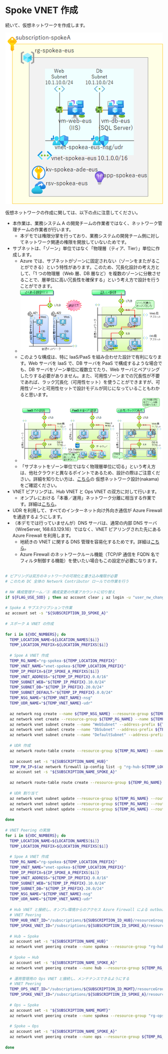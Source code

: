 # Spoke VNET 作成

続いて、仮想ネットワークを作成します。

![picture 2](./images/c59a762c57b7b2409724007b75062726bfef131f08ec6adcbc90ce609b41e95f.png)  

仮想ネットワークの作成に関しては、以下の点に注意してください。

- 本作業は、業務システム A の開発チームの作業者ではなく、ネットワーク管理チームの作業者が行います。
  - 本デモでは権限分掌を行っており、業務システムの開発チーム側に対してネットワーク関連の権限を開放していないためです。
- サブネットは、「ゾーン」単位ではなく「物理層（ティア、Tier）」単位に作成します。
  - Azure では、サブネットがゾーンに固定されない（ゾーンをまたがることができる）という特性があります。このため、冗長化設計の考え方として、「1 つの物理層（Web 層、DB 層など）を複数のゾーンに分散させることで、層単位に高い冗長性を確保する」という考え方で設計を行うことができます。
  - ![picture 1](./images/07957683d95c4a579930ff78e98f4062e22df5689a9f805e2fba8b296265b30b.png)  
  - このような構成は、特に IaaS/PaaS を組み合わせた設計で有利になります。Web サーバを IaaS で、DB サーバを PaaS で構成するような場合でも、DB サーバをゾーン単位に複数立てたり、Web サーバとペアリングしたりする必要がありません。また、可用性ゾーンまでの冗長性が不要であれば、ラック冗長化（可用性セット）を使うことができますが、可用性ゾーンと可用性セットで設計モデルが同じになっていることもわかると思います。
  - ![picture 2](./images/33aaa06663fb870ed0cb5854314f394b91bf358cd2dceae37fab2c54351c7518.png)  
  - 「サブネットをゾーン単位ではなく物理層単位に切る」という考え方は、他社クラウドと異なるポイントであるため、設計の際はご注意ください。詳細を知りたい方は、[こちら](https://github.com/Azure/jp-techdocs)の	仮想ネットワーク設計(nakama)をご確認ください。
- VNET ピアリングは、Hub VNET と Ops VNET の双方に対して行います。
  - オンプレにおける「本番／運用」ネットワーク分離に相当する作業です。詳細は[こちら](/02.%E7%AE%A1%E7%90%86%E3%82%B5%E3%83%96%E3%82%B9%E3%82%AF%E3%83%AA%E3%83%97%E3%82%B7%E3%83%A7%E3%83%B3%E3%81%AE%E4%BD%9C%E6%88%90/02_01_OpsVNET%E4%BD%9C%E6%88%90.md)。
- UDR を利用して、すべてのインターネット向け外向き通信が Azure Firewall を通過するようにします。
- （本デモでは行っていませんが）DNS サーバは、通常の内部 DNS サーバ（WireServer, 168.63.129.16）ではなく、VNET ピアリングされた先にある Azure Firewall を利用します。
  - 地続きの VNET に関する DNS 管理を容易化するためです。詳細は[こちら](/04.%E7%AE%A1%E7%90%86%E5%9F%BA%E7%9B%A4%E3%81%AE%E6%A7%8B%E6%88%90%E8%A8%AD%E5%AE%9A/04_03_PrivateDNSZones%E3%81%AE%E4%BD%9C%E6%88%90.md)。
  - Azure Firewall のネットワークルール機能（TCP/IP 通信を FQDN 名でフィルタ制御する機能）を使いたい場合もこの設定が必要になります。

```bash

# ピアリングは双方のネットワークの可視化と書き込み権限が必要
# このため DC 全体の Network Contributor ロールでの作業を行う
 
# NW 構成管理チーム／③ 構成変更の作業アカウントに切り替え
if ${FLAG_USE_SOD} ; then az account clear ; az login -u "user_nw_change@${PRIMARY_DOMAIN_NAME}" -p "${ADMIN_PASSWORD}" ; fi
 
# Spoke A サブスクリプションで作業
az account set -s "${SUBSCRIPTION_ID_SPOKE_A}"
 
# スポーク A VNET の作成
 
for i in ${VDC_NUMBERS}; do
  TEMP_LOCATION_NAME=${LOCATION_NAMES[$i]}
  TEMP_LOCATION_PREFIX=${LOCATION_PREFIXS[$i]}
 
  # Spoe A VNET 作成
  TEMP_RG_NAME="rg-spokea-${TEMP_LOCATION_PREFIX}"
  TEMP_VNET_NAME="vnet-spokea-${TEMP_LOCATION_PREFIX}"
  TEMP_IP_PREFIX=${IP_SPOKE_A_PREFIXS[$i]}
  TEMP_VNET_ADDRESS="${TEMP_IP_PREFIX}.0.0/16"
  TEMP_SUBNET_WEB="${TEMP_IP_PREFIX}.10.0/24"
  TEMP_SUBNET_DB="${TEMP_IP_PREFIX}.20.0/24"
  TEMP_SUBNET_DEFAULT="${TEMP_IP_PREFIX}.0.0/24"
  TEMP_NSG_NAME="${TEMP_VNET_NAME}-nsg"
  TEMP_UDR_NAME="${TEMP_VNET_NAME}-udr"
 
  az network nsg create --name ${TEMP_NSG_NAME} --resource-group ${TEMP_RG_NAME}
  az network vnet create --resource-group ${TEMP_RG_NAME} --name ${TEMP_VNET_NAME} --address-prefixes ${TEMP_VNET_ADDRESS}
  az network vnet subnet create --name "WebSubnet" --address-prefix ${TEMP_SUBNET_WEB} --resource-group ${TEMP_RG_NAME} --vnet-name ${TEMP_VNET_NAME} --nsg ${TEMP_NSG_NAME}
  az network vnet subnet create --name "DbSubnet" --address-prefix ${TEMP_SUBNET_DB} --resource-group ${TEMP_RG_NAME} --vnet-name ${TEMP_VNET_NAME} --nsg ${TEMP_NSG_NAME}
  az network vnet subnet create --name "DefaultSubnet" --address-prefix ${TEMP_SUBNET_DEFAULT} --resource-group ${TEMP_RG_NAME} --vnet-name ${TEMP_VNET_NAME} --nsg ${TEMP_NSG_NAME}
 
  # UDR 作成
  az network route-table create --resource-group ${TEMP_RG_NAME} --name ${TEMP_UDR_NAME}
 
  az account set -s "${SUBSCRIPTION_NAME_HUB}"
  TEMP_FW_IP=$(az network firewall ip-config list -g "rg-hub-${TEMP_LOCATION_PREFIX}" -f "fw-hub-${TEMP_LOCATION_PREFIX}" --query "[0].privateIpAddress" --output tsv)
  az account set -s "${SUBSCRIPTION_NAME_SPOKE_A}"
 
  az network route-table route create --resource-group ${TEMP_RG_NAME} --name default --route-table-name ${TEMP_UDR_NAME} --address-prefix 0.0.0.0/0 --next-hop-type VirtualAppliance --next-hop-ip-address ${TEMP_FW_IP}
 
  # UDR 割り当て
  az network vnet subnet update --resource-group ${TEMP_RG_NAME} --route-table ${TEMP_UDR_NAME} --ids $(az network vnet subnet show --resource-group ${TEMP_RG_NAME} --vnet-name $TEMP_VNET_NAME --name "WebSubnet" --query id -o tsv)
  az network vnet subnet update --resource-group ${TEMP_RG_NAME} --route-table ${TEMP_UDR_NAME} --ids $(az network vnet subnet show --resource-group ${TEMP_RG_NAME} --vnet-name $TEMP_VNET_NAME --name "DbSubnet" --query id -o tsv)
  az network vnet subnet update --resource-group ${TEMP_RG_NAME} --route-table ${TEMP_UDR_NAME} --ids $(az network vnet subnet show --resource-group ${TEMP_RG_NAME} --vnet-name $TEMP_VNET_NAME --name "DefaultSubnet" --query id -o tsv)
 
done
 
# VNET Peering の実施
for i in ${VDC_NUMBERS}; do
  TEMP_LOCATION_NAME=${LOCATION_NAMES[$i]}
  TEMP_LOCATION_PREFIX=${LOCATION_PREFIXS[$i]}
 
  # Spoe A VNET 作成
  TEMP_RG_NAME="rg-spokea-${TEMP_LOCATION_PREFIX}"
  TEMP_VNET_NAME="vnet-spokea-${TEMP_LOCATION_PREFIX}"
  TEMP_IP_PREFIX=${IP_SPOKE_A_PREFIXS[$i]}
  TEMP_VNET_ADDRESS="${TEMP_IP_PREFIX}.0.0/16"
  TEMP_SUBNET_WEB="${TEMP_IP_PREFIX}.10.0/24"
  TEMP_SUBNET_DB="${TEMP_IP_PREFIX}.20.0/24"
  TEMP_NSG_NAME="${TEMP_VNET_NAME}-nsg"
  TEMP_UDR_NAME="${TEMP_VNET_NAME}-udr"
 
  # Hub VNET と接続し、オンプレ環境からのアクセス Azure Firewall による outbound アクセスができるようにする
  # VNET Peering
  TEMP_HUB_VNET_ID="/subscriptions/${SUBSCRIPTION_ID_HUB}/resourceGroups/rg-hub-${TEMP_LOCATION_PREFIX}/providers/Microsoft.Network/virtualNetworks/vnet-hub-${TEMP_LOCATION_PREFIX}"
  TEMP_SPOKE_VNET_ID="/subscriptions/${SUBSCRIPTION_ID_SPOKE_A}/resourceGroups/${TEMP_RG_NAME}/providers/Microsoft.Network/virtualNetworks/${TEMP_VNET_NAME}"
 
  # Hub → Spoke
  az account set -s "${SUBSCRIPTION_NAME_HUB}"
  az network vnet peering create --name spokea --resource-group "rg-hub-${TEMP_LOCATION_PREFIX}" --vnet-name "vnet-hub-${TEMP_LOCATION_PREFIX}" --remote-vnet $TEMP_SPOKE_VNET_ID --allow-vnet-access
 
  # Spoke → Hub
  az account set -s "${SUBSCRIPTION_NAME_SPOKE_A}"
  az network vnet peering create --name hub --resource-group ${TEMP_RG_NAME} --vnet-name ${TEMP_VNET_NAME} --remote-vnet $TEMP_HUB_VNET_ID --allow-vnet-access
 
  # 運用管理用の Ops VNET と接続し、メンテナンスできるようにする
  # VNET Peering
  TEMP_OPS_VNET_ID="/subscriptions/${SUBSCRIPTION_ID_MGMT}/resourceGroups/rg-ops-${TEMP_LOCATION_PREFIX}/providers/Microsoft.Network/virtualNetworks/vnet-ops-${TEMP_LOCATION_PREFIX}"
  TEMP_SPOKE_VNET_ID="/subscriptions/${SUBSCRIPTION_ID_SPOKE_A}/resourceGroups/${TEMP_RG_NAME}/providers/Microsoft.Network/virtualNetworks/${TEMP_VNET_NAME}"
 
  # Ops → Spoke
  az account set -s "${SUBSCRIPTION_NAME_MGMT}"
  az network vnet peering create --name spokea --resource-group "rg-ops-${TEMP_LOCATION_PREFIX}" --vnet-name "vnet-ops-${TEMP_LOCATION_PREFIX}" --remote-vnet $TEMP_SPOKE_VNET_ID --allow-vnet-access
 
  # Spoke → Ops
  az account set -s "${SUBSCRIPTION_NAME_SPOKE_A}"
  az network vnet peering create --name ops --resource-group ${TEMP_RG_NAME} --vnet-name ${TEMP_VNET_NAME} --remote-vnet $TEMP_OPS_VNET_ID --allow-vnet-access
 
done

```
